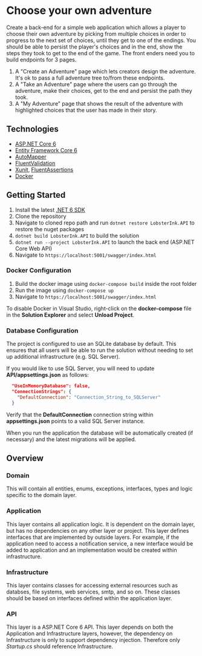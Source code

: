 

# Choose your own adventure

Create a back-end for a simple web application which allows a player to choose their own adventure by picking from multiple choices in order to progress to the next set of choices, until they get to one of the endings. You should be able to persist the player's choices and in the end, show the steps they took to get to the end of the game. The front enders need you to build endpoints for 3 pages. 

1. A "Create an Adventure" page which lets creators design the adventure. It's ok to pass a full adventure tree to/from these endpoints.
2. A "Take an Adventure" page where the users can go through the adventure, make their choices, get to the end and persist the path they took.
3. A "My Adventure" page that shows the result of the adventure with highlighted choices that the user has made in their story.

## Technologies

* [ASP.NET Core 6](https://docs.microsoft.com/en-us/aspnet/core/introduction-to-aspnet-core?view=aspnetcore-6.0)
* [Entity Framework Core 6](https://docs.microsoft.com/en-us/ef/core/)
* [AutoMapper](https://automapper.org/)
* [FluentValidation](https://fluentvalidation.net/)
* [Xunit](https://xunit.net/), [FluentAssertions](https://fluentassertions.com/)
* [Docker](https://www.docker.com/)

## Getting Started

1. Install the latest [.NET 6 SDK](https://dotnet.microsoft.com/download/dotnet/6.0)
2. Clone the repository
3. Navigate to cloned repo path and run `dotnet restore LobsterInk.API` to restore the nuget packages
4. `dotnet build LobsterInk.API` to build the solution
5. `dotnet run --project LobsterInk.API` to launch the back end (ASP.NET Core Web API)
6. Navigate to `https://localhost:5001/swagger/index.html`

### Docker Configuration

1. Build the docker image using `docker-compose build` inside the root folder
2. Run the image using `docker-compose up`
3. Navigate to `https://localhost:5001/swagger/index.html`

To disable Docker in Visual Studio, right-click on the **docker-compose** file in the **Solution Explorer** and select **Unload Project**.

### Database Configuration

The project is configured to use an SQLite database by default. This ensures that all users will be able to run the solution without needing to set up additional infrastructure (e.g. SQL Server).

If you would like to use SQL Server, you will need to update **API/appsettings.json** as follows:

```json
  "UseInMemoryDatabase": false,
  "ConnectionStrings": {
    "DefaultConnection": "Connection_String_to_SQLServer"
  }
```

Verify that the **DefaultConnection** connection string within **appsettings.json** points to a valid SQL Server instance. 

When you run the application the database will be automatically created (if necessary) and the latest migrations will be applied.

## Overview

### Domain

This will contain all entities, enums, exceptions, interfaces, types and logic specific to the domain layer.

### Application

This layer contains all application logic. It is dependent on the domain layer, but has no dependencies on any other layer or project. This layer defines interfaces that are implemented by outside layers. For example, if the application need to access a notification service, a new interface would be added to application and an implementation would be created within infrastructure.

### Infrastructure

This layer contains classes for accessing external resources such as databses, file systems, web services, smtp, and so on. These classes should be based on interfaces defined within the application layer.

### API

This layer is a ASP.NET Core 6 API. This layer depends on both the Application and Infrastructure layers, however, the dependency on Infrastructure is only to support dependency injection. Therefore only *Startup.cs* should reference Infrastructure.

